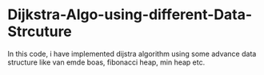 # Dijkstra-Algo-using-different-Data-Strcuture
In this code, i have implemented dijstra algorithm using some advance data structure like van emde boas, fibonacci heap, min heap etc.
